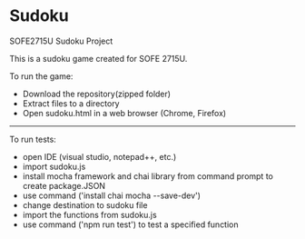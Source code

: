 # Sudoku
SOFE2715U Sudoku Project

This is a sudoku game created for SOFE 2715U.

To run the game:
- Download the repository(zipped folder)
- Extract files to a directory
- Open sudoku.html in a web browser (Chrome, Firefox)

--------------------------------------------------------------------------------------------

To run tests:
- open IDE (visual studio, notepad++, etc.)
- import sudoku.js
- install mocha framework and chai library from command prompt to create package.JSON
- use command ('install chai mocha --save-dev')
- change destination to sudoku file
- import the functions from sudoku.js
- use command ('npm run test') to test a specified function

